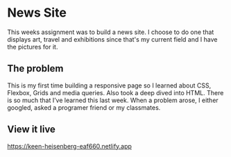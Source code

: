 # News Site

This weeks assignment was to build a news site. 
I choose to do one that displays art, travel and exhibitions since that's my current field and I have the pictures for it. 

## The problem

This is my first time building a responsive page so I learned about CSS, Flexbox, Grids and media queries.
Also took a deep dived into HTML. There is so much that I’ve learned this last week. 
When a problem arose, I either googled, asked a programer friend or my classmates.

## View it live
https://keen-heisenberg-eaf660.netlify.app
